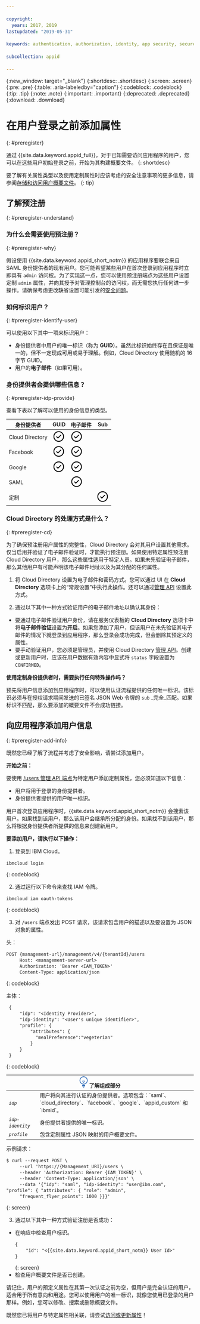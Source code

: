 ```yaml
---

copyright:
  years: 2017, 2019
lastupdated: "2019-05-31"

keywords: authentication, authorization, identity, app security, secure, development, user information, attributes, profiles, 

subcollection: appid

---
```


{:new_window: target="_blank"}
{:shortdesc: .shortdesc}
{:screen: .screen}
{:pre: .pre}
{:table: .aria-labeledby="caption"}
{:codeblock: .codeblock}
{:tip: .tip}
{:note: .note}
{:important: .important}
{:deprecated: .deprecated}
{:download: .download}

# 在用户登录之前添加属性
{: #preregister}

通过 {{site.data.keyword.appid_full}}，对于已知需要访问应用程序的用户，您可以在这些用户初始登录之前，开始为其构建概要文件。
{: shortdesc}

要了解有关属性类型以及使用定制属性时应该考虑的安全注意事项的更多信息，请参阅[存储和访问用户概要文件](/docs/services/appid?topic=appid-profiles)。
{: tip}

## 了解预注册
{: #preregister-understand}

### 为什么会需要使用预注册？
{: #preregister-why}

假设使用 {{site.data.keyword.appid_short_notm}} 的应用程序要联合来自 SAML 身份提供者的现有用户。您可能希望某些用户在首次登录到应用程序时立即具有 `admin` 访问权。为了实现这一点，您可以使用预注册端点为这些用户设置定制 `admin` 属性，并向其授予对管理控制台的访问权，而无需您执行任何进一步操作。请确保考虑更改缺省设置可能引发的[安全问题](/docs/services/appid?topic=appid-profiles#profile-set-custom)。

### 如何标识用户？
{: #preregister-identify-user}

可以使用以下其中一项来标识用户：

* 身份提供者中用户的唯一标识（称为 **GUID**）。虽然此标识始终存在且保证是唯一的，但不一定现成可用或易于理解。例如，Cloud Directory 使用随机的 16 字节 GUID。
* 用户的**电子邮件**（如果可用）。

### 身份提供者会提供哪些信息？
{: #preregister-idp-provide}

查看下表以了解可以使用的身份信息的类型。

<table>
  <thead>
    <tr>
      <th>身份提供者</th>
      <th>GUID</th>
      <th>电子邮件</th>
      <th>Sub</th>
    </tr>
  </thead>
  <tbody>
    <tr>
      <td>Cloud Directory</td>
      <td><img src="images/confirm.png" width="32" alt="可用功能" style="width:32px;" /></td>
      <td><img src="images/confirm.png" width="32" alt="可用功能" style="width:32px;" /></td>
      <td> </td>
    </tr>
    <tr>
      <td>Facebook</td>
      <td><img src="images/confirm.png" width="32" alt="可用功能" style="width:32px;" /></td>
      <td><img src="images/confirm.png" width="32" alt="可用功能" style="width:32px;" /></td>
      <td> </td>
    </tr>
    <tr>
      <td>Google</td>
      <td><img src="images/confirm.png" width="32" alt="可用功能" style="width:32px;" /></td>
      <td><img src="images/confirm.png" width="32" alt="可用功能" style="width:32px;" /></td>
      <td> </td>
    </tr>
    <tr>
      <td>SAML</td>
      <td></td>
      <td><img src="images/confirm.png" width="32" alt="可用功能" style="width:32px;" /></td>
      <td> </td>
    </tr>
    <tr>
      <td>定制</td>
      <td> </td>
      <td> </td>
      <td><img src="images/confirm.png" width="32" alt="可用功能" style="width:32px;" /></td>
    </tr>
  </tbody>
</table>

### Cloud Directory 的处理方式是什么？
{: #preregister-cd}


为了确保预注册用户属性的完整性，Cloud Directory 会对其用户设置其他需求。仅当启用并验证了电子邮件验证时，才能执行预注册。如果使用特定属性预注册 Cloud Directory 用户，那么这些属性适用于特定人员。如果未先验证电子邮件，那么其他用户有可能声明该电子邮件地址以及为其分配的任何属性。

1. 将 Cloud Directory 设置为电子邮件和密码方式。您可以通过 UI 在 **Cloud Directory** 选项卡上的“常规设置”中执行此操作。还可以通过[管理 API](https://us-south.appid.cloud.ibm.com/swagger-ui/#/Management%20API%20-%20Cloud%20Directory%20Users/mgmt.createCloudDirectoryUser) 设置此方式。

2. 通过以下其中一种方式验证用户的电子邮件地址以确认其身份：

  * 要通过电子邮件验证用户身份，请在服务仪表板的 **Cloud Directory** 选项卡中将**电子邮件验证**设置为**开启**。如果您添加了用户，但该用户在未先验证其电子邮件的情况下就登录到应用程序，那么登录会成功完成，但会删除其预定义的属性。
  * 要手动验证用户，您必须是管理员，并使用 Cloud Directory [管理 API](https://us-south.appid.cloud.ibm.com/swagger-ui/#/Management%20API%20-%20Cloud%20Directory%20Users/mgmt.createCloudDirectoryUser)。创建或更新用户时，应该在用户数据有效内容中显式将 `status` 字段设置为 `CONFIRMED`。

**使用定制身份提供者时，需要执行任何特殊操作吗？**

预先将用户信息添加到应用程序时，可以使用认证流程提供的任何唯一标识。该标识必须与在授权请求期间发送的已签名 JSON Web 令牌的 `sub` _完全_匹配。如果标识不匹配，那么要添加的概要文件不会成功链接。



## 向应用程序添加用户信息
{: #preregister-add-info}

既然您已经了解了流程并考虑了安全影响，请尝试添加用户。

**开始之前：**

要使用 [/users 管理 API 端点](https://us-south.appid.cloud.ibm.com/swagger-ui/#/Management%20API%20-%20Users/mgmt.users_search_user_profile)为特定用户添加定制属性，您必须知道以下信息：

* 用户将用于登录的身份提供者。
* 身份提供者提供的用户唯一标识。

用户首次登录应用程序时，{{site.data.keyword.appid_short_notm}} 会搜索该用户。如果找到该用户，那么该用户会继承所分配的身份。如果找不到该用户，那么将根据身份提供者所提供的信息来创建新用户。

**要添加用户，请执行以下操作：**

1. 登录到 IBM Cloud。
  ```
  ibmcloud login
  ```
  {: codeblock}

2. 通过运行以下命令来查找 IAM 令牌。
  ```
  ibmcloud iam oauth-tokens
  ```
  {: codeblock}

3. 对 `/users` 端点发出 POST 请求，该请求包含用户的描述以及要设置为 JSON 对象的属性。

  头：
  ```
  POST {management-url}/management/v4/{tenantId}/users
       Host: <management-server-url>
       Authorization: 'Bearer <IAM_TOKEN>'
       Content-Type: application/json
  ```
  {: codeblock}

  主体：
  ```
   {
       "idp": "<Identity Provider>",
       "idp-identity": "<User's unique identifier>",
       "profile": {
           "attributes": {
             "mealPreference":"vegeterian"
           }
       }
   }
  ```
  {: codeblock}

  <table>
    <thead>
      <th colspan=2><img src="images/idea.png" alt="“构想”图标"/> 了解组成部分</th>
    </thead>
    <tbody>
      <tr>
        <td><code><em>idp</em></code></td>
        <td>用户将向其进行认证的身份提供者。选项包含：`saml`、`cloud_directory`、`facebook`、`google`、`appid_custom` 和 `ibmid`。</td>
      </tr>
      <tr>
        <td><code><em>idp-identity</em></code></td>
        <td>身份提供者提供的唯一标识。</td>
      </tr>
      <tr>
        <td><code><em>profile</em></code></td>
        <td>包含定制属性 JSON 映射的用户概要文件。</td>
      </tr>
    </tbody>
  </table>

  示例请求：
  ```
  $ curl --request POST \
       --url 'https://{Management_URI}/users \
       --header 'Authorization: Bearer {IAM_TOKEN}' \
       --header 'Content-Type: application/json' \
       --data '{"idp": "saml", "idp-identity": "user@ibm.com", "profile": { "attributes": { "role": "admin",
       "frequent_flyer_points": 1000 }}}'
  ```
  {: screen}

3. 通过以下其中一种方式验证注册是否成功：
  * 在响应中检查用户标识。
    ```
    {
        "id": "<{{site.data.keyword.appid_short_notm}} User Id>"
    }
    ```
    {: screen}
  * 检查用户概要文件是否已创建。

请记住，用户的预定义属性在其第一次认证之前为空，但用户是完全认证的用户，适合用于所有意向和用途。您可以使用用户的唯一标识，就像您使用已登录的用户那样。例如，您可以修改、搜索或删除概要文件。

既然您已将用户与特定属性相关联，请尝试[访问或更新属性](/docs/services/appid?topic=appid-profiles)！


</br>
